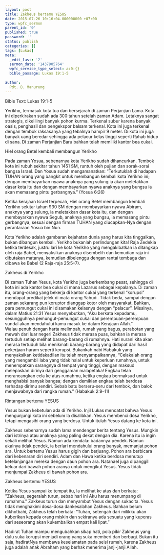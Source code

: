 ```yaml
---
layout: post
title: Zakheus bertemu YESUS
date: 2015-07-26 10:16:04.000000000 +07:00
type: wpfc_sermon
parent_id: '0'
published: true
password: ''
status: publish
categories: []
tags: [Lukas]
meta:
  _edit_last: '2'
  sermon_date: '1437905764'
  wpfc_service_type_select: a:0:{}
  bible_passage: Lukas 19:1-5
  
author:
  Pdt. B. Manurung
---
```

<p>Bible Text: Lukas 19:1-5</p>
<p>Yerikho, termasuk kota tua dan bersejarah di zaman Perjanjian Lama. Kota ini diperkirakan sudah ada 300 tahun setelah zaman Adam. Letaknya sangat strategis, dikelilingi banyak pohon kurma. Terkenal subur karena banyak oasis, penghasil dan pengekspor balsam terkenal. Kota ini juga terkenal dengan tembok raksasanya yang tebalnya hampir 9 meter. Di kota ini juga banyak uang beredar sehingga ada pelacur kelas tinggi seperti Rahab hidup di sana. Di zaman Perjanjian Baru bahkan telah memiliki kantor bea cukai.  </p>
<p>Hiel orang Betel kembali membangun Yerikho</p>
<p>Pada zaman Yosua, sebenarnya kota Yerikho sudah dihancurkan. Tembok kota ini rubuh sekitar tahun 1451 SM, runtuh oleh pujian dan sorak-sorai bangsa Israel. Dan Yosua sudah mengamanatkan: “Terkutuklah di hadapan TUHAN orang yang bangkit untuk membangun kembali kota Yerikho ini; dengan membayarkan nyawa anaknya yang sulung ia akan meletakkan dasar kota itu dan dengan membayarkan nyawa anaknya yang bungsu ia akan memasang pintu gerbangnya.” (Yosua 6:26)</p>
<p>Ketika kerajaan Israel terpecah, Hiel orang Betel membangun kembali Yerikho sekitar tahun 930 SM dengan membayarkan nyawa Abiram, anaknya yang sulung, ia meletakkan dasar kota itu, dan dengan membayarkan nyawa Segub, anaknya yang bungsu, ia memasang pintu gerbangnya, sesuai dengan firman TUHAN yang diucapkan-Nya dengan perantaraan Yosua bin Nun.</p>
<p>Kota Yerikho adalah gambaran kejahatan dunia yang harus kita tinggalkan, bukan dibangun kembali. Yerikho bukanlah perlindungan kita! Raja Zedekia ketika terdesak, justru lari ke kota Yerikho yang  mengakibatkan ia ditangkap oleh raja Babel, menyaksikan anaknya disembelih dan kemudian raja ini dibutakan matanya, kemudian dibelenggu dengan rantai tembaga dan dibawa ke Babel (2 Raja-raja 25:5–7).</p>
<p>Zakheus di Yerikho</p>
<p>Di zaman Tuhan Yesus, kota Yerikho juga berkembang pesat, sehingga di kota ini ada kantor bea cukai di mana Lazarus sebagai kepalanya. Di zaman itu, orang-orang yang bekerja di kantor cukai yang terkenal “korupsi” mendapat predikat jelek di mata orang Yahudi. Tidak beda, sampai dengan zaman sekarang pun koruptor dianggap kotor oleh masyarakat. Bahkan, para pemungut cukai ini disamakan kelasnya dengan “pelacur”. Misalnya, dalam Matius 21:31 Yesus menyebutkan, “Aku berkata kepadamu, sesungguhnya pemungut-pemungut cukai dan perempuan-perempuan sundal akan mendahului kamu masuk ke dalam Kerajaan Allah.”<br />
Walau penuh dengan harta melimpah, rumah yang bagus, perabotan yang mewah dari luar negeri Zakheus tidak merasa puas, bahkan ia merasa tertuduh setiap melihat barang-barang di rumahnya. Hati nurani kita akan merasa tertuduh bila menikmati barang-barang  yang  didapat dari  hasil pekerjaan haram seperti korupsi. Bukankah nabi Habakuk yang menyaksikan ketidakadilan itu telah menyampaikannya, “Celakalah orang yang mengambil laba yang tidak halal untuk keperluan rumahnya, untuk menempatkan sarangnya di tempat yang tinggi, dengan maksud melepaskan dirinya dari genggaman malapetaka! Engkau telah merancangkan cela ke atas rumahmu, ketika engkau bermaksud untuk menghabisi banyak bangsa; dengan demikian engkau telah berdosa terhadap dirimu sendiri. Sebab batu berseru-seru dari tembok, dan balok menjawabnya dari rangka rumah.” (Habakuk 2:9–11)</p>
<p>Rintangan bertemu YESUS</p>
<p>Yesus bukan kebetulan ada di Yerikho. Injil Lukas mencatat bahwa Yesus mengunjungi kota ini sebelum Ia disalibkan. Yesus membenci dosa Yerikho, tetapi mengasihi orang yang berdosa. Untuk itulah Yesus datang ke kota ini.</p>
<p>Zakheus sebenarnya sudah lama mendengar berita tentang Yesus. Mungkin dari istrinya atau anaknya yang paling dekat dengan dia. Karena itu ia ingin sekali melihat Yesus. Namun ada kendala: badannya pendek. Namun akalnya tidak pendek, ia berlari  mendahului  orang   banyak, memanjat pohon ara. Untuk bertemu Yesus harus gigih dan berjuang. Pohon ara berbicara dari kebenaran diri sendiri. Adam dan Hawa ketika berdosa menutup ketelanjangan mereka dengan daun pohon ara. Natanael juga dipanggil keluar dari bawah pohon aranya untuk mengikut Yesus. Yesus tidak menjumpai Zakheus di bawah pohon ara. </p>
<p>Zakheus bertemu YESUS</p>
<p>Ketika Yesus sampai ke tempat itu, Ia melihat ke atas dan berkata: "Zakheus, segeralah turun, sebab hari ini Aku harus menumpang di rumahmu." Zakkeus turun dan menyambut Yesus dengan sukacita. Yesus tidak menghakimi dosa-dosa dankesalahan Zakheus. Bahkan belum dikhotbahi, Zakheus telah berkata: “Tuhan, setengah dari milikku akan kuberikan kepada orang miskin dan sekiranya ada sesuatu yang kuperas dari seseorang akan kukembalikan empat kali lipat.” </p>
<p>Hadirat Tuhan mampu mengubahkan sikap hati, pola pikir Zakheus yang dulu suka korupsi menjadi orang yang suka memberi dan berbagi. Bukan itu saja, hadiratNya membawa keselamatan pada seisi rumah, karena Zakheus juga adalah anak Abraham yang berhak menerima janji-janji Allah.</p>
